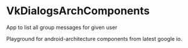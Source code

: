 # VkDialogsArchComponents
App to list all group messages for given user

Playground for android-architecture components from latest google io.
